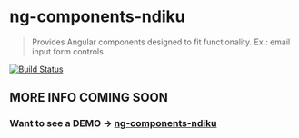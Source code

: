 
# ng-components-ndiku

> Provides Angular components designed to fit functionality. Ex.: email input form controls.

 [![Build Status](https://travis-ci.com/adrien19/ng-components-ndiku.svg?branch=master)](https://travis-ci.com/adrien19/ng-components-ndiku) 

## MORE INFO COMING SOON

### Want to see a DEMO -> [ng-components-ndiku](https://adrien19.github.io/ng-components-ndiku/)
